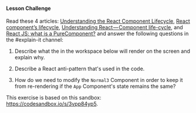 #### Lesson Challenge

Read these 4 articles: [Understanding the React Component Lifecycle](http://busypeoples.github.io/post/react-component-lifecycle/), [React component’s lifecycle](https://medium.com/react-ecosystem/react-components-lifecycle-ce09239010df), [Understanding React — Component life-cycle](https://medium.com/@baphemot/understanding-reactjs-component-life-cycle-823a640b3e8d), and [React JS: what is a PureComponent?](http://lucybain.com/blog/2018/react-js-pure-component/) and answer the following questions in the #explain-it channel:

1.  Describe what the in the workspace below will render on the screen and explain why.

2.  Describe a React anti-pattern that's used in the code.

3.  How do we need to modify the `Normal3` Component in order to keep it from re-rendering if the `App` Component's state remains the same?

This exercise is based on this sandbox: https://codesandbox.io/s/3vpp84yp5.
